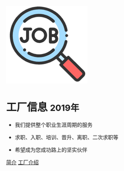 ![logo](pattern.png)

# 工厂信息 <small>2019年</small>

> 

- 我们提供整个职业生涯周期的服务

- 求职、入职、培训、晋升、离职、二次求职等

- 希望成为您成功路上的坚实伙伴

[简介](/start.md)
[工厂介绍](/factory/达方电子(苏州).md)
